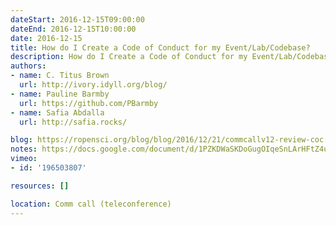 ```yaml
---
dateStart: 2016-12-15T09:00:00
dateEnd: 2016-12-15T10:00:00
date: 2016-12-15
title: How do I Create a Code of Conduct for my Event/Lab/Codebase?
description: How do I Create a Code of Conduct for my Event/Lab/Codebase?
authors:
- name: C. Titus Brown
  url: http://ivory.idyll.org/blog/
- name: Pauline Barmby
  url: https://github.com/PBarmby
- name: Safia Abdalla
  url: http://safia.rocks/

blog: https://ropensci.org/blog/blog/2016/12/21/commcallv12-review-coc
notes: https://docs.google.com/document/d/1PZKDWaSKDoGugOIqeSnLArHFtZ4uqw5Y1rNqSzwkXnY/edit?usp=sharing
vimeo:
- id: '196503807'

resources: []

location: Comm call (teleconference)
---
```

